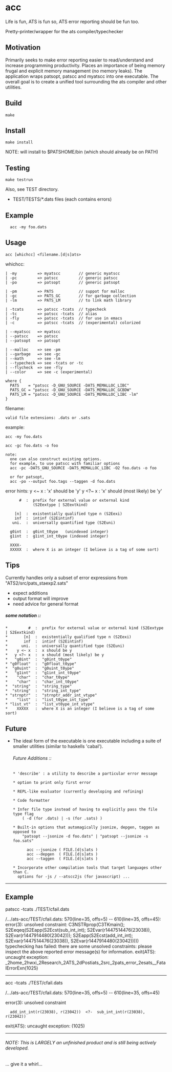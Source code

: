 # acc
  
Life is fun, ATS is fun so, ATS error reporting should be fun too. 


Pretty-printer/wrapper for the ats compiler/typechecker


## Motivation

Primarily seeks to make error reporting easier to read/understand and increase programming productivity. Places an importance of being memory frugal and explicit memory management (no memory leaks). The application wraps patsopt, patscc and myatscc into one executable. The overall goal is to create a unified tool surrounding the ats compiler and other utilities.


## Build

	make

## Install

	make install

NOTE: will install to $PATSHOME/bin (which should already be on PATH)

## Testing

	make testrun

Also, see TEST directory.

- TEST/TESTS/*.dats files (each contains errors)


## Example

      acc -my foo.dats


## Usage

	acc [whichcc] <filename.[d|s]ats>

whichcc:

    | -my         => myatscc        // generic myatscc
    | -pc         => patscc         // generic patscc
    | -po         => patsopt        // generic patsopt

    | -pm         => PATS           // suppot for malloc
    | -gc         => PATS_GC        // for garbage collection
    | -lm         => PATS_LM        // to link math library

    | -tcats      => patscc -tcats  // typecheck
    | -tc         => patscc -tcats  // alias
    | -fly        => patscc -tcats  // for use in emacs
    | -c          => patscc -tcats  // (experimental) colorized 
  
    | --myatscc   => myatscc 
    | --patscc    => patscc 
    | --patsopt   => patsopt 
  
    | --malloc    => see -pm
    | --garbage   => see -gc
    | --math      => see -lm
    | --typecheck => see -tcats or -tc
    | --flycheck  => see -fly
    | --color     => see -c (experimental)

    where {
      PATS    = "patscc -D_GNU_SOURCE -DATS_MEMALLOC_LIBC"
      PATS_GC = "patscc -D_GNU_SOURCE -DATS_MEMALLOC_GCBDW"
      PATS_LM = "patscc -D_GNU_SOURCE -DATS_MEMALLOC_LIBC -lm"
    }

filename:

    valid file extensions: .dats or .sats

  example:

    acc -my foo.dats

    acc -gc foo.dats -o foo

    note: 
      one can also construct existing options. 
      for example, to use patscc with familiar options
      acc -pc -DATS_GNU_SOURCE -DATS_MEMALLOC_LIBC -O2 foo.dats -o foo

      or for patsopt,
      acc -po --output foo.tags --taggen -d foo.dats

  error hints: 
     y <~ x  :  'x' should be 'y' 
     y <?~ x :  'x' should (most likely) be 'y'

          #  :  prefix for external value or external kind 
                (S2Eextype | S2Eextkind) 

        [n]  :  existentially qualified type n (S2Eexi)
        inf  :  intinf (S2Eintinf)
       uni.  :  universally quantified type (S2Euni)

      g0int  :  g0int_t0ype   (unindexed integer)
      g1int  :  g1int_int_t0ype (indexed integer)

      XXXX-
      XXXXX  :  where X is an integer (I believe is a tag of some sort)



## Tips

  Currently handles only a subset of error expressions from "ATS2/src/pats_staexp2.sats"
  - expect additions
  - output format will improve
  - need advice for general format

#####  some notation :: 
    
    *         #  :  prefix for external value or external kind (S2Eextype | S2Eextkind) 
    *       [n]  :  existentially qualified type n (S2Eexi)
    *       inf  :  intinf (S2Eintinf)
    *      uni.  :  universally quantified type (S2Euni)
    *    y <~ x  :  x should be y 
    *   y <?~ x  :  x should (most likely) be y    
    *   "g0int"  :  "g0int_t0ype"
    * "g0float"  :  "g0float_t0ype"
    *  "g0uint"  :  "g0uint_t0ype"
    *   "g1int"  :  "g1int_int_t0ype"
    *    "char"  :  "char_t0ype"
    *    "char"  :  "char_int_t0ype"
    *  "string"  :  "string_type"
    *  "string"  :  "string_int_type" 
    * "strnptr"  :  "strnptr_addr_int_vtype"
    *    "list"  :  "list_t0ype_int_type"
    * "list_vt"  :  "list_vt0ype_int_vtype"
    *    XXXXX   :  where X is an integer (I believe is a tag of some sort)
     


## Future 

  * The ideal form of the executable is one executable including a suite of
    smaller utilities (similar to haskells 'cabal').

	######  Future Additions :: 
    	* 'describe' : a utility to describe a particular error message 
    
	    * option to print only first error
  
    	* REPL-like evaluator (currently developing and refining)

    	* Code formatter
    
    	* Infer file type instead of having to explicitly pass the file type flag 
      		( -d (for .dats) | -s (for .sats) )

	    * Built-in options that automagically jsonize, depgen, taggen as opposed to
    	    "patsopt --jsonize -d foo.dats" | "patsopt --jsonize -s foo.sats"

        	  acc --jsonize ( FILE.[d|s]ats ) 
              acc --depgen  ( FILE.[d|s]ats ) 
              acc --taggen  ( FILE.[d|s]ats )
        
	    * Incorporate other compilation tools that target languages other than C.
    	  options for -js / --atscc2js (for javascript) ...


***

## Example

patscc -tcats ./TEST/cfail.dats

/.../ats-acc/TEST/cfail.dats: 570(line=35, offs=5) -- 610(line=35, offs=45): error(3): unsolved constraint: C3NSTRprop(C3TKmain(); S2Eeqeq(S2Eapp(S2Ecst(sub_int_int); S2Evar(r$14475$14476(23038)), S2Evar(r$14479$14480(23042))); S2Eapp(S2Ecst(add_int_int); S2Evar(r$14475$14476(23038)), S2Evar(r$14479$14480(23042)))))
typechecking has failed: there are some unsolved constraints: please inspect the above reported error message(s) for information.
exit(ATS): uncaught exception: _2home_2hwxi_2Research_2ATS_2dPostiats_2src_2pats_error_2esats__FatalErrorExn(1025)


--------------------------------------------

acc -tcats ./TEST/cfail.dats

/.../ats-acc/TEST/cfail.dats: 570(line=35, offs=5) -- 610(line=35, offs=45)

   error(3):
   unsolved constraint

      add_int_int(r(23038), r(23042))  <?-  sub_int_int(r(23038), r(23042))

exit(ATS): uncaught exception: (1025)


*****

###### NOTE:  This is LARGELY an unfinished product and is still being actively developed.


... give it a whirl...
